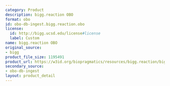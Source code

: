 ```yaml
---
category: Product
description: bigg.reaction OBO
format: obo
id: obo-db-ingest.bigg.reaction.obo
license:
  id: http://bigg.ucsd.edu/license#license
  label: Custom
name: bigg.reaction OBO
original_source:
- bigg
product_file_size: 1195491
product_url: https://w3id.org/biopragmatics/resources/bigg.reaction/bigg.reaction.obo
secondary_source:
- obo-db-ingest
layout: product_detail
---
```

